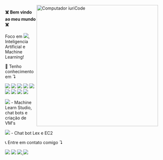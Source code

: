 <img src="https://www.pikpng.com/pngl/b/64-643987_what-is-artificial-intelligence-circle-clipart.png" min-width="400px" max-width="400px" width="400px" align="right" alt="Computador iuriCode">

<p align="left"> 
  <strong><bold>☠️ Bem vindo ao meu mundo ☠️<bold></strong>
  
  Foco em <img src="https://img.shields.io/badge/-Python-black?logo=Python">, Inteligencia Artificial e Machine Learning!
  
</p>

<p align="left">
  🚀 Tenho conhecimento em ↴
  

  
<img src="https://img.shields.io/badge/-Python-black?logo=Python"> <img src="https://img.shields.io/badge/-TensorFlow-black?logo=TensorFlow"> <img src="https://img.shields.io/badge/-scikit learn-black?logo=scikit learn"> <img src="https://img.shields.io/badge/-pandas-black?logo=pandas"> <img src="https://img.shields.io/badge/-PyCharm-black?logo=PyCharm">
<img src="https://img.shields.io/badge/-R-black?logo=R"> <img src="https://img.shields.io/badge/-Git-black?logo=Git"> <img src="https://img.shields.io/badge/-Google Colab-black?logo=Google Colab"> <img src="https://img.shields.io/badge/-Jupyter-black?logo=Jupyter">
  
  <img src="https://img.shields.io/badge/-Microsoft Azure-black?logo=Microsoft Azure"> - Machine Learn Studio, chat bots e criação de VM's
  
  <img src="https://img.shields.io/badge/-Amazon AWS-black?logo=Amazon AWS"> - Chat bot Lex e EC2
  
</p>

<p align="left>

  📙 Estou estudando ↴
  
  <img src="https://cdn.jsdelivr.net/gh/devicons/devicon/icons/tensorflow/tensorflow-original.svg" width="120" height="120"/>
          


</p>


<p align="left">
   📞 Entre em contato comigo ↴
</p>

<p align="left">
  <a href="https://mail.google.com/mail/u/henrico.developer@gmail.com" alt="Gmail">
  <img src="https://img.shields.io/badge/-Gmail-black?logo=Gmail" /></a>

  <a href="https://www.linkedin.com/in/henricobela/" alt="Linkedin">
  <img src="https://img.shields.io/badge/-LinkedIn-black?logo=LinkedIn" /></a> 

  <a href="https://api.whatsapp.com/send?phone=5511990044861" alt="WhatsApp">
  <img src="https://img.shields.io/badge/-WhatsApp-black?logo=WhatsApp">

   <a href="https://www.instagram.com/henricobela/">
  <img src="https://img.shields.io/badge/-Instagram-black?logo=Instagram">
